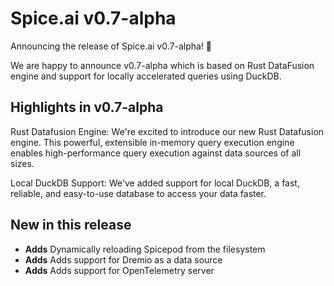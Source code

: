 # Spice.ai v0.7-alpha

Announcing the release of Spice.ai v0.7-alpha! 🏹

We are happy to announce v0.7-alpha which is based on Rust DataFusion engine and support for locally accelerated queries using DuckDB. 

## Highlights in v0.7-alpha

Rust Datafusion Engine: We're excited to introduce our new Rust Datafusion engine. This powerful, extensible in-memory query execution engine enables high-performance query execution against data sources of all sizes.

Local DuckDB Support: We've added support for local DuckDB, a fast, reliable, and easy-to-use database to access your data faster.

## New in this release

- **Adds** Dynamically reloading Spicepod from the filesystem
- **Adds** Adds support for Dremio as a data source
- **Adds** Adds support for OpenTelemetry server


